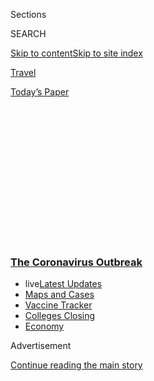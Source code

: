 <div id="app">

<div>

<div>

<div>

<div class="NYTAppHideMasthead css-1q2w90k e1suatyy0">

<div class="section css-ui9rw0 e1suatyy2">

<div class="css-eph4ug er09x8g0">

<div class="css-6n7j50">

</div>

<span class="css-1dv1kvn">Sections</span>

<div class="css-10488qs">

<span class="css-1dv1kvn">SEARCH</span>

</div>

[Skip to content](#site-content)[Skip to site
index](#site-index)

</div>

<div id="masthead-section-label" class="css-1wr3we4 eaxe0e00">

[Travel](https://www.nytimes3xbfgragh.onion/section/travel)

</div>

<div class="css-10698na e1huz5gh0">

</div>

</div>

<div id="masthead-bar-one" class="section hasLinks css-15hmgas e1csuq9d3">

<div class="css-uqyvli e1csuq9d0">

</div>

<div class="css-1uqjmks e1csuq9d1">

</div>

<div class="css-9e9ivx">

[](https://myaccount.nytimes3xbfgragh.onion/auth/login?response_type=cookie&client_id=vi)

</div>

<div class="css-1bvtpon e1csuq9d2">

[Today’s
Paper](https://www.nytimes3xbfgragh.onion/section/todayspaper)

</div>

</div>

</div>

</div>

<div data-aria-hidden="false">

<div id="site-content" data-role="main">

<div>

<div class="css-1aor85t" style="opacity:0.000000001;z-index:-1;visibility:hidden">

<div class="css-1hqnpie">

<div class="css-epjblv">

<span class="css-17xtcya">[Travel](/section/travel)</span><span class="css-x15j1o">|</span><span class="css-fwqvlz">Voices
From Travel’s Front Lines: ‘We Walk in Fear, We Work in
Fear’</span>

</div>

<div class="css-k008qs">

<div class="css-1iwv8en">

<span class="css-18z7m18"></span>

<div>

</div>

</div>

<span class="css-1n6z4y">https://nyti.ms/2DSzBSv</span>

<div class="css-1705lsu">

<div class="css-4xjgmj">

<div class="css-4skfbu" data-role="toolbar" data-aria-label="Social Media Share buttons, Save button, and Comments Panel with current comment count" data-testid="share-tools">

  - 
  - 
  - 
  - 
    
    <div class="css-6n7j50">
    
    </div>

  - 

</div>

</div>

</div>

</div>

</div>

</div>

<div class="css-13pd83m">

<div class="css-l9svim">

### [<span class="css-pa1jbp"><span class="css-1rxm0ex">The Coronavirus</span><span class="css-1rxm0ex"> Outbreak</span></span>](https://www.nytimes3xbfgragh.onion/news-event/coronavirus?name=styln-coronavirus-national&region=TOP_BANNER&variant=undefined&block=storyline_menu_recirc&action=click&pgtype=Article&impression_id=161a0f50-e3af-11ea-918c-0f8207e68c04)

  - <span class="css-ousu42"><span class="css-12clwdu">live</span>[Latest
    Updates](https://www.nytimes3xbfgragh.onion/2020/08/21/world/covid-19-coronavirus.html?name=styln-coronavirus-national&region=TOP_BANNER&variant=undefined&block=storyline_menu_recirc&action=click&pgtype=Article&impression_id=161a0f51-e3af-11ea-918c-0f8207e68c04)</span>
  - <span class="css-ousu42">[Maps and
    Cases](https://www.nytimes3xbfgragh.onion/interactive/2020/us/coronavirus-us-cases.html?name=styln-coronavirus-national&region=TOP_BANNER&variant=undefined&block=storyline_menu_recirc&action=click&pgtype=Article&impression_id=161a0f52-e3af-11ea-918c-0f8207e68c04)</span>
  - <span class="css-ousu42">[Vaccine
    Tracker](https://www.nytimes3xbfgragh.onion/interactive/2020/science/coronavirus-vaccine-tracker.html?name=styln-coronavirus-national&region=TOP_BANNER&variant=undefined&block=storyline_menu_recirc&action=click&pgtype=Article&impression_id=161a0f53-e3af-11ea-918c-0f8207e68c04)</span>
  - <span class="css-ousu42">[Colleges
    Closing](https://www.nytimes3xbfgragh.onion/2020/08/19/us/colleges-closing-covid.html?name=styln-coronavirus-national&region=TOP_BANNER&variant=undefined&block=storyline_menu_recirc&action=click&pgtype=Article&impression_id=161a0f54-e3af-11ea-918c-0f8207e68c04)</span>
  - <span class="css-ousu42">[Economy](https://www.nytimes3xbfgragh.onion/live/2020/08/21/business/stock-market-today-coronavirus?name=styln-coronavirus-national&region=TOP_BANNER&variant=undefined&block=storyline_menu_recirc&action=click&pgtype=Article&impression_id=161a0f55-e3af-11ea-918c-0f8207e68c04)</span>

</div>

</div>

<div id="top-wrapper" class="css-1sy8kpn">

<div id="top-slug" class="css-l9onyx">

Advertisement

</div>

[Continue reading the main
story](#after-top)

<div class="ad top-wrapper" style="text-align:center;height:100%;display:block;min-height:250px">

<div id="top" class="place-ad" data-position="top" data-size-key="top">

</div>

</div>

<div id="after-top">

</div>

</div>

<div>

<div id="sponsor-wrapper" class="css-1hyfx7x">

<div id="sponsor-slug" class="css-19vbshk">

Supported by

</div>

[Continue reading the main
story](#after-sponsor)

<div id="sponsor" class="ad sponsor-wrapper" style="text-align:center;height:100%;display:block">

</div>

<div id="after-sponsor">

</div>

</div>

<div class="css-186x18t">

</div>

<div class="css-1vkm6nb ehdk2mb0">

# Voices From Travel’s Front Lines: ‘We Walk in Fear, We Work in Fear’

</div>

Six travel workers from Alaska to the Maldives talk about returning to
the job. They are in a new world, with restrictions and health measures,
uncertainty and new
procedures.

<div class="css-79elbk" data-testid="photoviewer-wrapper">

<div class="css-z3e15g" data-testid="photoviewer-wrapper-hidden">

</div>

<div class="css-1a48zt4 ehw59r15" data-testid="photoviewer-children">

![](https://static01.graylady3jvrrxbe.onion/images/2020/07/18/travel/17travel-top/17travel-top-articleLarge.jpg?quality=75&auto=webp&disable=upscale)

</div>

</div>

<div class="css-18e8msd">

<div class="css-vp77d3 epjyd6m0">

<div class="css-1baulvz">

By [<span class="css-1baulvz" itemprop="name">Emily
Palmer</span>](https://www.nytimes3xbfgragh.onion/by/emily-palmer) and
[<span class="css-1baulvz last-byline" itemprop="name">Tariro
Mzezewa</span>](https://www.nytimes3xbfgragh.onion/by/tariro-mzezewa)

</div>

</div>

  - 
    
    <div class="css-ld3wwf e16638kd2">
    
    Published July 17, 2020Updated July 21,
    2020
    
    </div>

  - 
    
    <div class="css-4xjgmj">
    
    <div class="css-pvvomx" data-role="toolbar" data-aria-label="Social Media Share buttons, Save button, and Comments Panel with current comment count" data-testid="share-tools">
    
      - 
      - 
      - 
      - 
        
        <div class="css-6n7j50">
        
        </div>
    
      - 
    
    </div>
    
    </div>

</div>

</div>

<div class="section meteredContent css-1r7ky0e" name="articleBody" itemprop="articleBody">

<div class="css-1fanzo5 StoryBodyCompanionColumn">

<div class="css-53u6y8">

Over the past six weeks, countries across the globe have [gradually
begun to
reopen](https://www.nytimes3xbfgragh.onion/2020/06/12/travel/reopening-europe-caribbean-virus.html)
to travelers, both domestic and foreign. But the travel world, still
mired in an [unyielding
pandemic](https://www.nytimes3xbfgragh.onion/news-event/coronavirus?action=click&pgtype=Article&state=default&module=styln-coronavirus-national&variant=show&region=TOP_BANNER&context=storylines_menu),
is drastically altered. This is especially so for workers in the tourism
industry.

Their workplaces are now filled with restrictions and health measures,
uncertainty and new procedures. With new coronavirus cases rising in
many regions, those just returning to work wonder, yet again, how long
they will be employed and if they are safe.

We spoke with six travel workers, from Alaska to the Maldives, on
returning to the job. They shared their stories in English and Spanish.
Like the workers we
[interviewed](https://www.nytimes3xbfgragh.onion/2020/03/25/travel/coronavirus-travel-hospitality-workers.html)
when international borders first closed, they are embarking on a new
journey, one of caution and reserve.

Among some of them is relief and a renewed sense of hope, while others
seek to answer this question: With all the new obstacles, how can
visitors feel welcome again?

</div>

</div>

<div class="css-1fanzo5 StoryBodyCompanionColumn">

<div class="css-53u6y8">

*The interviews have been edited and condensed for
clarity.*

</div>

</div>

<div class="css-79elbk" data-testid="photoviewer-wrapper">

<div class="css-z3e15g" data-testid="photoviewer-wrapper-hidden">

</div>

<div class="css-1a48zt4 ehw59r15" data-testid="photoviewer-children">

![](https://static01.graylady3jvrrxbe.onion/images/2020/07/17/travel/17voices-henry/17voices-henry-articleLarge.jpg?quality=75&auto=webp&disable=upscale)

</div>

</div>

<div class="css-1fanzo5 StoryBodyCompanionColumn">

<div class="css-53u6y8">

The Maldives

## Henry Jordan

***The executive chef at*** **[*LUX\* North Male Atoll Resort &
Villas*](https://www.luxresorts.com/en/maldives/hotel/luxnorthmaleatoll)**

We’re one of the few resorts in the Maldives that never officially
closed. We tried to get other guests from other islands who were
displaced. Toward the end, we only had one family staying with us, a
Russian family who couldn’t get home.

We cooked for the three guests we had — two plus one small child. In the
end, they Googled some Russian recipes.

I think it will be a [slow
transition](http://www.tourism.gov.mv/en/news/maldives_welcomes_back_first_tourists).
In the last few days we’ve had more guest bookings, we’re at right about
30 percent capacity for next week. We weren’t even expecting that, so
that’s a good sign. When people see other people traveling that’s when
we’ll see it really pick up.

The owner of the resort lives on the island and from the get-go he made
sure that nobody was worried about the future: Whatever was going to
come, we would get through it. Nobody lost their job.

</div>

</div>

<div class="css-1fanzo5 StoryBodyCompanionColumn">

<div class="css-53u6y8">

Now, all team members wear masks. The service team wears gloves. We have
daily temperature checks, sanitizer in all the restaurants, a six-foot
distance between the
tables.

<div id="NYT_MAIN_CONTENT_1_REGION" class="css-9tf9ac">

<div>

<div id="styln-covid-updates-world" class="section interactive-content interactive-size-medium css-1ftcdic">

<div class="css-17ih8de interactive-body">

<div id="styln-briefing-block" data-asset-id="QXJ0aWNsZTpueXQ6Ly9hcnRpY2xlLzVlZmEyNmIwLWIwYjYtNTdiMC05OWRjLWUwZWIwZmI0NGJlZg==">

<div class="briefing-block-header-section">

# [Latest Updates: The Coronavirus Outbreak](https://www.nytimes3xbfgragh.onion/2020/08/21/world/covid-19-coronavirus.html?action=click&pgtype=Article&state=default&region=MAIN_CONTENT_1&context=storylines_live_updates)

<div class="briefing-block-ts">

Updated 2020-08-21T13:00:19.184Z

</div>

</div>

  - [‘Be adults’: Universities in the U.S. are warning students about
    gatherings as they return to
    campus.](https://www.nytimes3xbfgragh.onion/2020/08/21/world/covid-19-coronavirus.html?action=click&pgtype=Article&state=default&region=MAIN_CONTENT_1&context=storylines_live_updates#link-6a60a19d)
  - [As he accepts the Democratic nomination, Biden knocks Trump’s
    pandemic
    response.](https://www.nytimes3xbfgragh.onion/2020/08/21/world/covid-19-coronavirus.html?action=click&pgtype=Article&state=default&region=MAIN_CONTENT_1&context=storylines_live_updates#link-324af071)
  - [South Korea threatens to detain people who obstruct virus-control
    efforts.](https://www.nytimes3xbfgragh.onion/2020/08/21/world/covid-19-coronavirus.html?action=click&pgtype=Article&state=default&region=MAIN_CONTENT_1&context=storylines_live_updates#link-191d44be)

<div class="briefing-block-footer">

<div class="briefing-block-footer-meta">

[See more
updates](https://www.nytimes3xbfgragh.onion/2020/08/21/world/covid-19-coronavirus.html?action=click&pgtype=Article&state=default&region=MAIN_CONTENT_1&context=storylines_live_updates)

</div>

<div class="briefing-block-briefinglinks">

<span>More live coverage:</span>
[Markets](https://www.nytimes3xbfgragh.onion/live/2020/08/21/business/stock-market-today-coronavirus?action=click&pgtype=Article&state=default&region=MAIN_CONTENT_1&context=storylines_live_updates)

</div>

</div>

</div>

</div>

</div>

</div>

</div>

Normally you keep the table set as an inviting feel, but now the table
has to stay bare, so there’s a bit to get used to visually. A lot of the
little luxury touches associated with a five-star hotel, we’re having to
tweak.

Our kitchens are well-air conditioned. The New York City basement
kitchen doesn’t exist here. The hotel has a custom-made cloth mask, so
that may be better than the hot disposable masks. We’ll figure it out
soon.

</div>

</div>

<div class="css-79elbk" data-testid="photoviewer-wrapper">

<div class="css-z3e15g" data-testid="photoviewer-wrapper-hidden">

</div>

<div class="css-1a48zt4 ehw59r15" data-testid="photoviewer-children">

<div class="css-1xdhyk6 erfvjey0">

<span class="css-1ly73wi e1tej78p0">Image</span>

<div class="css-zjzyr8">

<div data-testid="lazyimage-container" style="height:386.6666666666667px">

</div>

</div>

</div>

</div>

</div>

<div class="css-1fanzo5 StoryBodyCompanionColumn">

<div class="css-53u6y8">

U.S. Virgin Islands

## Jalayne Jones

***A bartender at*** **[*Skinny Legs Bar and
Grill*](http://www.skinnylegsvi.com/)** ***on St. John***

I didn’t expect it to be this busy. I’d say we’re doing like 50 to 60
percent. We allow 50 people in a restaurant at a time. And we’ve had
maximum capacity a couple of times, with people outside, waiting to get
in.

I think tourists are just happy to be here. The employees are more on
edge. There are people — mostly tourists — who won’t wear their masks
and follow the rules. I say, “Go get your masks,” and they get all huffy
and leave. We’re just trying to make a buck, and if masks will keep us
from blowing up, we’d like to make our money while we’re open.

When we shut down, we were blessed to have only 11 cases across all
three islands. We’ve seen spikes in California, spikes in Florida — and
people are coming here from those states. [Our numbers are
rising](https://www.covid19usvi.com/), and it doesn’t make sense: We had
the benefit of being away from the mainland.

</div>

</div>

<div class="css-1fanzo5 StoryBodyCompanionColumn">

<div class="css-53u6y8">

Thirty to 40 percent of our population is elderly and as an island with
a majority Black population, we have to consider that this virus is
affecting us disproportionally. I feel like opening back up is
incredibly detrimental to the community, but you know: tourism.

It’s the way we’ve become so dependent on tourism, people thinking this
is the “American Paradise,” and the entitlement of tourists. So now
people are starting to say, “We’ve got to fix that.”

This could wake people up. Our jobs are in this industry that, at the
same time, is killing us.

*Though the U.S.V.I. and Skinny Legs reopened to tourists in June, the
restaurant is now closed for several weeks after Ms. Jones and other
employees learned that they had been exposed to the
coronavirus.*

</div>

</div>

<div class="css-79elbk" data-testid="photoviewer-wrapper">

<div class="css-z3e15g" data-testid="photoviewer-wrapper-hidden">

</div>

<div class="css-1a48zt4 ehw59r15" data-testid="photoviewer-children">

<div class="css-1xdhyk6 erfvjey0">

<span class="css-1ly73wi e1tej78p0">Image</span>

<div class="css-zjzyr8">

<div data-testid="lazyimage-container" style="height:386.6666666666667px">

</div>

</div>

</div>

</div>

</div>

<div class="css-1fanzo5 StoryBodyCompanionColumn">

<div class="css-53u6y8">

Florida

## Beatrice Menendez

***A room attendant at the luxury hotel*** **[*Fontainebleau Miami
Beach*](https://www.fontainebleau.com/)** ***for 34 years***

I didn’t find out we were closing through the company. The news came
from my co-workers. It felt like I wasn’t important — that they wouldn’t
call and talk to us about it.

<div id="NYT_MAIN_CONTENT_2_REGION" class="css-9tf9ac">

<div>

</div>

</div>

And then the famous card saying we’d been laid off arrived in the mail —
15 days after the hotel closed. They said they’d call us when they
reopened and that was it.

I was surprised to hear that they were reopening and the way I found out
about it was through the union reaching out to me. Right now there’s a
super-low occupancy level, about 11 percent.

</div>

</div>

<div class="css-1fanzo5 StoryBodyCompanionColumn">

<div class="css-53u6y8">

Everything has changed. We walk in fear, we work in fear, we don’t have
the same compassion with each other because it’s just scary to be in
there. It doesn’t seem like a hotel, it seems like a hospital.

You don’t know who has the virus and who doesn’t. We are front line
workers who every day interact with guests — who may or may not have
their masks on — and that’s something that’s very scary, having that
constant contact with so many people.

Me going back to work on June 1 was something that I was forced to do.
The hotel is not taking into consideration that we could get sick. I’m a
person who suffers from respiratory problems. There are already
co-workers who have caught Covid-19 after returning to work.

*During the closure of the hotel, the owners of the Fontainebleau*
[*decided to stop paying for worker health
insurance*](https://www.miamiherald.com/news/business/tourism-cruises/article243908132.html)*.
Almost 1,000 staffers, including Ms. Menendez, lost their insurance
earlier this month as a
result.*

</div>

</div>

<div class="css-79elbk" data-testid="photoviewer-wrapper">

<div class="css-z3e15g" data-testid="photoviewer-wrapper-hidden">

</div>

<div class="css-1a48zt4 ehw59r15" data-testid="photoviewer-children">

<div class="css-1xdhyk6 erfvjey0">

<span class="css-1ly73wi e1tej78p0">Image</span>

<div class="css-zjzyr8">

<div data-testid="lazyimage-container" style="height:386.6666666666667px">

</div>

</div>

</div>

</div>

</div>

<div class="css-1fanzo5 StoryBodyCompanionColumn">

<div class="css-53u6y8">

Rome

## Manuela Guzzi

***A flight attendant for the Italian airline Alitalia***

I haven’t been at work since March, when things got bad with the
coronavirus. I’m on standby on Friday for my first flight since then. I
don’t know where I’ll be going or if I’ll be going, but I’ll definitely
be back on a flight to Budapest next week. I’m so nervous and excited.

I’ve been a flight attendant since I was 20. I am 49 now. I’ve been with
Alitalia since 1995 and have never experienced something like this.
During lockdown I was a little worried I wouldn’t go back to work this
year, but instead, I focused on my family and cooking good food. I’m
lucky I have my salary, but it’s a base. The more I work, the more I
earn, and I wasn’t working for four
months.

<div id="NYT_MAIN_CONTENT_3_REGION" class="css-9tf9ac">

<div>

<div id="styln-prism-freeform-1594220623585" class="section interactive-content interactive-size-medium css-1ftcdic">

<div class="css-17ih8de interactive-body">

<div id="prism-freeform-block-18477" class="css-19mumt8" data-role="complementary" data-storyline="The Coronavirus Outbreak" data-truncated="true" tabindex="0">

<div class="css-a8d9oz">

<div class="css-eb027h">

[](https://www.nytimes3xbfgragh.onion/news-event/coronavirus?action=click&pgtype=Article&state=default&region=MAIN_CONTENT_3&context=storylines_faq)

### The Coronavirus Outbreak ›

#### Frequently Asked Questions

Updated August 17, 2020

  - #### Why does standing six feet away from others help?
    
      - The coronavirus spreads primarily through droplets from your
        mouth and nose, especially when you cough or sneeze. The C.D.C.,
        one of the organizations using that measure, [bases its
        recommendation of six
        feet](https://www.nytimes3xbfgragh.onion/2020/04/14/health/coronavirus-six-feet.html?action=click&pgtype=Article&state=default&region=MAIN_CONTENT_3&context=storylines_faq)
        on the idea that most large droplets that people expel when they
        cough or sneeze will fall to the ground within six feet. But six
        feet has never been a magic number that guarantees complete
        protection. Sneezes, for instance, can launch droplets a lot
        farther than six feet, [according to a recent
        study](https://jamanetwork.com/journals/jama/fullarticle/2763852).
        It's a rule of thumb: You should be safest standing six feet
        apart outside, especially when it's windy. But keep a mask on at
        all times, even when you think you’re far enough apart.

  - #### I have antibodies. Am I now immune?
    
      - As of right now,[that seems likely, for at least several
        months.](https://www.nytimes3xbfgragh.onion/2020/07/22/health/covid-antibodies-herd-immunity.html?action=click&pgtype=Article&state=default&region=MAIN_CONTENT_3&context=storylines_faq)
        There have been frightening accounts of people suffering what
        seems to be a second bout of Covid-19. But experts say these
        patients may have a drawn-out course of infection, with the
        virus taking a slow toll weeks to months after initial exposure.
        People infected with the coronavirus typically
        [produce](https://www.nature.com/articles/s41586-020-2456-9)
        immune molecules called antibodies, which are [protective
        proteins made in response to an
        infection](https://www.nytimes3xbfgragh.onion/2020/05/07/health/coronavirus-antibody-prevalence.html?action=click&pgtype=Article&state=default&region=MAIN_CONTENT_3&context=storylines_faq)[.
        These antibodies
        may](https://www.nytimes3xbfgragh.onion/2020/05/07/health/coronavirus-antibody-prevalence.html?action=click&pgtype=Article&state=default&region=MAIN_CONTENT_3&context=storylines_faq)
        last in the body [only two to three
        months](https://www.nature.com/articles/s41591-020-0965-6),
        which may seem worrisome, but that’s perfectly normal after an
        acute infection subsides, said Dr. Michael Mina, an immunologist
        at Harvard University. It may be possible to get the coronavirus
        again, but it’s highly unlikely that it would be possible in a
        short window of time from initial infection or make people
        sicker the second time.

  - #### I’m a small-business owner. Can I get relief?
    
      - The [stimulus bills enacted in
        March](https://www.nytimes3xbfgragh.onion/article/small-business-loans-stimulus-grants-freelancers-coronavirus.html?action=click&pgtype=Article&state=default&region=MAIN_CONTENT_3&context=storylines_faq)
        offer help for the millions of American small businesses. Those
        eligible for aid are businesses and nonprofit organizations with
        fewer than 500 workers, including sole proprietorships,
        independent contractors and freelancers. Some larger companies
        in some industries are also eligible. The help being offered,
        which is being managed by the Small Business Administration,
        includes the Paycheck Protection Program and the Economic Injury
        Disaster Loan program. But lots of folks have [not yet seen
        payouts.](https://www.nytimes3xbfgragh.onion/interactive/2020/05/07/business/small-business-loans-coronavirus.html?action=click&pgtype=Article&state=default&region=MAIN_CONTENT_3&context=storylines_faq)
        Even those who have received help are confused: The rules are
        draconian, and some are stuck sitting on [money they don’t know
        how to
        use.](https://www.nytimes3xbfgragh.onion/2020/05/02/business/economy/loans-coronavirus-small-business.html?action=click&pgtype=Article&state=default&region=MAIN_CONTENT_3&context=storylines_faq)
        Many small-business owners are getting less than they expected
        or [not hearing anything at
        all.](https://www.nytimes3xbfgragh.onion/2020/06/10/business/Small-business-loans-ppp.html?action=click&pgtype=Article&state=default&region=MAIN_CONTENT_3&context=storylines_faq)

  - #### What are my rights if I am worried about going back to work?
    
      - Employers have to provide [a safe
        workplace](https://www.osha.gov/SLTC/covid-19/standards.html)
        with policies that protect everyone equally. [And if one of your
        co-workers tests positive for the coronavirus, the
        C.D.C.](https://www.nytimes3xbfgragh.onion/article/coronavirus-money-unemployment.html?action=click&pgtype=Article&state=default&region=MAIN_CONTENT_3&context=storylines_faq)
        has said that [employers should tell their
        employees](https://www.cdc.gov/coronavirus/2019-ncov/community/guidance-business-response.html)
        -- without giving you the sick employee’s name -- that they may
        have been exposed to the virus.

  - #### What is school going to look like in September?
    
      - It is unlikely that many schools will return to a normal
        schedule this fall, requiring the grind of [online
        learning](https://www.nytimes3xbfgragh.onion/2020/06/05/us/coronavirus-education-lost-learning.html?action=click&pgtype=Article&state=default&region=MAIN_CONTENT_3&context=storylines_faq),
        [makeshift child
        care](https://www.nytimes3xbfgragh.onion/2020/05/29/us/coronavirus-child-care-centers.html?action=click&pgtype=Article&state=default&region=MAIN_CONTENT_3&context=storylines_faq)
        and [stunted
        workdays](https://www.nytimes3xbfgragh.onion/2020/06/03/business/economy/coronavirus-working-women.html?action=click&pgtype=Article&state=default&region=MAIN_CONTENT_3&context=storylines_faq)
        to continue. California’s two largest public school districts —
        Los Angeles and San Diego — said on July 13, that [instruction
        will be remote-only in the
        fall](https://www.nytimes3xbfgragh.onion/2020/07/13/us/lausd-san-diego-school-reopening.html?action=click&pgtype=Article&state=default&region=MAIN_CONTENT_3&context=storylines_faq),
        citing concerns that surging coronavirus infections in their
        areas pose too dire a risk for students and teachers. Together,
        the two districts enroll some 825,000 students. They are the
        largest in the country so far to abandon plans for even a
        partial physical return to classrooms when they reopen in
        August. For other districts, the solution won’t be an
        all-or-nothing approach. [Many
        systems](https://bioethics.jhu.edu/research-and-outreach/projects/eschool-initiative/school-policy-tracker/),
        including the nation’s largest, New York City, are devising
        [hybrid
        plans](https://www.nytimes3xbfgragh.onion/2020/06/26/us/coronavirus-schools-reopen-fall.html?action=click&pgtype=Article&state=default&region=MAIN_CONTENT_3&context=storylines_faq)
        that involve spending some days in classrooms and other days
        online. There’s no national policy on this yet, so check with
        your municipal school system regularly to see what is happening
        in your
community.

<div id="styln-survey-component-18477" class="styln-survey-component" data-surveyname="faq" data-surveystoryline="coronavirus">

</div>

</div>

<div class="css-6mllg9">

</div>

<div class="css-pmm6ed">

<span class="css-5gimkt"></span>

</div>

</div>

</div>

</div>

</div>

</div>

</div>

I live in Rome with my husband and two teenage daughters, so you see why
I am eager to go back to work. I’m joking. I miss the people I work with
and I miss the people I meet when I travel. I’m tired of cooking
everyday. My skin is so nice now from all this rest and being behind a
mask, so I’m really ready to start again. I’m not worried about people
not following the rules. They don’t have a choice but to follow the
rules. They have to wear masks. I’ll have to wear the mask for 12 hours.

</div>

</div>

<div class="css-1fanzo5 StoryBodyCompanionColumn">

<div class="css-53u6y8">

I’ve been talking to my colleagues and they, like me, were enjoying all
the family time at the beginning, and having a moment to relax, but now
want to start working again. There are a lot of sleepless nights in this
job and we didn’t miss them at the start of lockdown, but now we do.
It’s a hard job being a flight attendant, but it’s like a
drug.

</div>

</div>

<div class="css-79elbk" data-testid="photoviewer-wrapper">

<div class="css-z3e15g" data-testid="photoviewer-wrapper-hidden">

</div>

<div class="css-1a48zt4 ehw59r15" data-testid="photoviewer-children">

<div class="css-1xdhyk6 erfvjey0">

<span class="css-1ly73wi e1tej78p0">Image</span>

<div class="css-zjzyr8">

<div data-testid="lazyimage-container" style="height:386.6666666666667px">

</div>

</div>

</div>

</div>

</div>

<div class="css-1fanzo5 StoryBodyCompanionColumn">

<div class="css-53u6y8">

St. Lucia

## Charlene Mohammed

***A front desk agent and entertainer at*** **[*Bay Gardens
Resorts*](https://www.baygardensresorts.com/)*, a collection of
family-owned hotels***

How do I feel about going back to work? Thrilled, ecstatic, so happy to
know I’m going to welcome guests back, but also to know I get to see my
co-workers again. We are all excited to get back. It feels good to know
that we are reopening, that the island is open although people are not
coming now. But when they do, it’s going to be like, “Oh my gosh.
Welcome back\!”

In March, things were a bit slow then everyone had to be sent home — the
guests and the staff. It was sad and shocking at once. I’ve been in the
tourism industry for eight years and I have never experienced a total
shutdown. It hit everybody hard.

We’ve had to learn new protocols. Our managers were working hard on
training and sending us all the information we’d need to eventually come
back to work and be safe. We had lots of emails and Zoom calls. We did
some training on washing hands — imagine training on how to wash your
hands — how to handle food, how to handle takeaway orders, housekeeping
training, how to handle rooms and so
on.

</div>

</div>

<div class="css-1sngw6j">

[](https://www.nytimes3xbfgragh.onion/interactive/2020/05/06/travel/coronavirus-travel-questions.html)

<div class="css-1eoytci">

![](https://static01.graylady3jvrrxbe.onion/images/2020/05/06/multimedia/06FOT-coverairplanes/06FOT-coverairplanes-articleLarge-v2.jpg)

</div>

<div class="css-1rha1bf">

## The Future of Travel

Perhaps no industry has been as hard hit by the pandemic as tourism. As
restrictions on companies and travelers ease, what will the new world
look like?

</div>

</div>

<div class="css-1fanzo5 StoryBodyCompanionColumn">

<div class="css-53u6y8">

I was thinking about how I’m a big hugger. Normally, when I see my
returning guests pop up in the lobby, I run to them with open arms. I
need to come up with a way to make them feel welcome again. I know we
can’t touch and there are no more handshakes. The guests can’t see our
smile, but we have to learn to smile with our eyes, and let them see
that we still have effective communication with them. They’ll know we
are smiling under our
masks.

</div>

</div>

<div class="css-79elbk" data-testid="photoviewer-wrapper">

<div class="css-z3e15g" data-testid="photoviewer-wrapper-hidden">

</div>

<div class="css-1a48zt4 ehw59r15" data-testid="photoviewer-children">

<div class="css-1xdhyk6 erfvjey0">

<span class="css-1ly73wi e1tej78p0">Image</span>

<div class="css-zjzyr8">

<div data-testid="lazyimage-container" style="height:386.6666666666667px">

</div>

</div>

</div>

</div>

</div>

<div class="css-1fanzo5 StoryBodyCompanionColumn">

<div class="css-53u6y8">

ALASKA

## Kristin Platt

***A reservations manager for*** **[*King of the River
Fishing*](https://www.kingoftheriver.com/)*, a tour company in Kenai***

I’m the one who picks up the phones and helps people plan their fishing
trips with us. I usually spend the winter doing that, and the summer
making sure everything is ready to go.

We have a small team of three. Me, my boss, Dean, who has been leading
these trips for more than 30 years, and Jason, another guide. Things got
really quiet in March, which in other years is when the phones are
typically ringing the most, with people from all over the world wanting
to come here and go on fishing trips. Some people want to go deep-sea
fishing, others want more remote trips that involve planes.

The height of the pandemic was filled with uncertainty and questioning
about whether things would reopen and if travel would return this
summer. We typically start fishing in mid-May, and Alaska reopened fully
on Memorial Day, so that eased some of our worries.

Alaska had a 14-day quarantine that really prevented people from coming.
That was a good thing, and in the last month things started picking up
again. When the mandatory quarantine period stopped, mandatory Covid
testing at the airport started. To come here now you have to present a
negative test at the airport or get a test here. We are not checking any
of that stuff. We trust that the people who are coming here are
following the rules and being honest. I’ve been surprised by how many
people are willing to take a Covid test just so they can come fishing.

One of the biggest changes this year is that everything is happening at
the last minute. Instead of calling in the winter to book for the
summer, people are calling now and coming in a few weeks. That’s made my
job a bit crazy, but we are still at 25 percent capacity. We’re excited
to be back at work and welcoming people back.

</div>

</div>

<div>

</div>

<div class="css-1fanzo5 StoryBodyCompanionColumn">

<div class="css-53u6y8">

***Follow New York Times Travel***
*on*[*Instagram*](https://www.instagram.com/nytimestravel/)*,*[*Twitter*](https://twitter.com/nytimestravel)
*and*[*Facebook*](https://www.facebookcorewwwi.onion/nytimestravel/)*.
And*[*sign up for our weekly Travel Dispatch
newsletter*](https://www.nytimes3xbfgragh.onion/newsletters/traveldispatch)
*to receive expert tips on traveling smarter and inspiration for your
next vacation*

</div>

</div>

</div>

<div>

</div>

<div>

</div>

<div>

</div>

<div>

<div id="bottom-wrapper" class="css-1ede5it">

<div id="bottom-slug" class="css-l9onyx">

Advertisement

</div>

[Continue reading the main
story](#after-bottom)

<div id="bottom" class="ad bottom-wrapper" style="text-align:center;height:100%;display:block;min-height:90px">

</div>

<div id="after-bottom">

</div>

</div>

</div>

</div>

</div>

## Site Index

<div>

</div>

## Site Information Navigation

  - [© <span>2020</span> <span>The New York Times
    Company</span>](https://help.nytimes3xbfgragh.onion/hc/en-us/articles/115014792127-Copyright-notice)

<!-- end list -->

  - [NYTCo](https://www.nytco.com/)
  - [Contact
    Us](https://help.nytimes3xbfgragh.onion/hc/en-us/articles/115015385887-Contact-Us)
  - [Work with us](https://www.nytco.com/careers/)
  - [Advertise](https://nytmediakit.com/)
  - [T Brand Studio](http://www.tbrandstudio.com/)
  - [Your Ad
    Choices](https://www.nytimes3xbfgragh.onion/privacy/cookie-policy#how-do-i-manage-trackers)
  - [Privacy](https://www.nytimes3xbfgragh.onion/privacy)
  - [Terms of
    Service](https://help.nytimes3xbfgragh.onion/hc/en-us/articles/115014893428-Terms-of-service)
  - [Terms of
    Sale](https://help.nytimes3xbfgragh.onion/hc/en-us/articles/115014893968-Terms-of-sale)
  - [Site
    Map](https://spiderbites.nytimes3xbfgragh.onion)
  - [Help](https://help.nytimes3xbfgragh.onion/hc/en-us)
  - [Subscriptions](https://www.nytimes3xbfgragh.onion/subscription?campaignId=37WXW)

</div>

</div>

</div>

</div>
